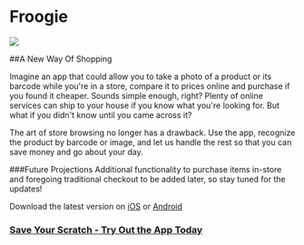 # Froogie

[![](https://www.koen.io/images/barcode.png)](http://froogie.com/)

##A New Way Of Shopping

Imagine an app that could allow you to take a photo of a product or its barcode while you're in a store, compare it to prices online and purchase if you found it cheaper. Sounds simple enough, right? Plenty of online services can ship to your house if you know what you're looking for. But what if you didn't know until you came across it?

The art of store browsing no longer has a drawback. Use the app, recognize the product by barcode or image, and let us handle the rest so that you can save money and go about your day.

###Future Projections
Additional functionality to purchase items in-store and foregoing traditional checkout to be added later, so stay tuned for the updates! 

Download the latest version on [iOS](https://itunes.apple.com/us/app/froogie/id364355046?mt=8) or [Android](https://play.google.com/store/search?q=froogie&c=apps&hl=en) 

### [Save Your Scratch - Try Out the App Today](http://froogie.com/)
